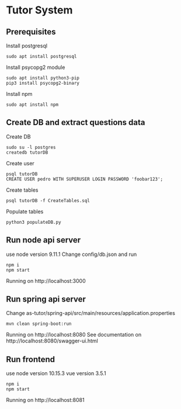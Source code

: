 # Tutor System

## Prerequisites

Install postgresql

```
sudo apt install postgresql
```

Install psycopg2 module

```
sudo apt install python3-pip
pip3 install psycopg2-binary
```

Install npm

```
sudo apt install npm
```

## Create DB and extract questions data


Create DB
```
sudo su -l postgres
createdb tutorDB
```

Create user
```
psql tutorDB
CREATE USER pedro WITH SUPERUSER LOGIN PASSWORD 'foobar123';
```

Create tables
```
psql tutorDB -f CreateTables.sql
```
 
Populate tables
```
python3 populateDB.py
```

## Run node api server
use node version 9.11.1
Change config/db.json and run
```
npm i
npm start
```

Running on http://localhost:3000

## Run spring api server
Change as-tutor/spring-api/src/main/resources/application.properties

```
mvn clean spring-boot:run
```
Running on http://localhost:8080
See documentation on http://localhost:8080/swagger-ui.html

## Run frontend

use node version 10.15.3
vue version 3.5.1

```
npm i
npm start
```

Running on http://localhost:8081